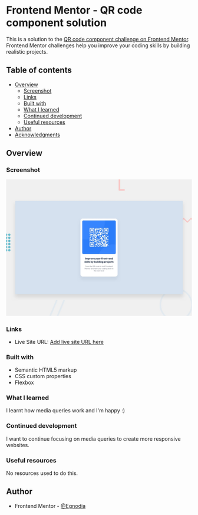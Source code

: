 # Frontend Mentor - QR code component solution

This is a solution to the [QR code component challenge on Frontend Mentor](https://www.frontendmentor.io/challenges/qr-code-component-iux_sIO_H). Frontend Mentor challenges help you improve your coding skills by building realistic projects. 

## Table of contents

- [Overview](#overview)
  - [Screenshot](#screenshot)
  - [Links](#links)
  - [Built with](#built-with)
  - [What I learned](#what-i-learned)
  - [Continued development](#continued-development)
  - [Useful resources](#useful-resources)
- [Author](#author)
- [Acknowledgments](#acknowledgments)



## Overview

### Screenshot
![Design preview for the QR code component coding challenge](./preview.jpg)


### Links
- Live Site URL: [Add live site URL here](https://qrcodecardegnodia.netlify.app/)


### Built with

- Semantic HTML5 markup
- CSS custom properties
- Flexbox


### What I learned

I learnt how media queries work and I'm happy :)


### Continued development

I want to continue focusing on media queries to create more responsive websites.


### Useful resources

No resources used to do this.


## Author
- Frontend Mentor - [@Egnodia](https://www.frontendmentor.io/profile/Egnodia)


[def]: ./screenshot.jpg

